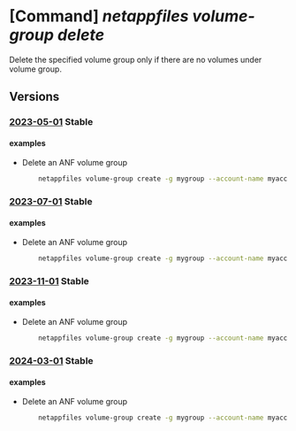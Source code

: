 # [Command] _netappfiles volume-group delete_

Delete the specified volume group only if there are no volumes under volume group.

## Versions

### [2023-05-01](/Resources/mgmt-plane/L3N1YnNjcmlwdGlvbnMve30vcmVzb3VyY2Vncm91cHMve30vcHJvdmlkZXJzL21pY3Jvc29mdC5uZXRhcHAvbmV0YXBwYWNjb3VudHMve30vdm9sdW1lZ3JvdXBzL3t9/2023-05-01.xml) **Stable**

<!-- mgmt-plane /subscriptions/{}/resourcegroups/{}/providers/microsoft.netapp/netappaccounts/{}/volumegroups/{} 2023-05-01 -->

#### examples

- Delete an ANF volume group
    ```bash
        netappfiles volume-group create -g mygroup --account-name myaccountname --pool-name mypoolname --volume-group-name myvolumegroupname
    ```

### [2023-07-01](/Resources/mgmt-plane/L3N1YnNjcmlwdGlvbnMve30vcmVzb3VyY2Vncm91cHMve30vcHJvdmlkZXJzL21pY3Jvc29mdC5uZXRhcHAvbmV0YXBwYWNjb3VudHMve30vdm9sdW1lZ3JvdXBzL3t9/2023-07-01.xml) **Stable**

<!-- mgmt-plane /subscriptions/{}/resourcegroups/{}/providers/microsoft.netapp/netappaccounts/{}/volumegroups/{} 2023-07-01 -->

#### examples

- Delete an ANF volume group
    ```bash
        netappfiles volume-group create -g mygroup --account-name myaccountname --pool-name mypoolname --volume-group-name myvolumegroupname
    ```

### [2023-11-01](/Resources/mgmt-plane/L3N1YnNjcmlwdGlvbnMve30vcmVzb3VyY2Vncm91cHMve30vcHJvdmlkZXJzL21pY3Jvc29mdC5uZXRhcHAvbmV0YXBwYWNjb3VudHMve30vdm9sdW1lZ3JvdXBzL3t9/2023-11-01.xml) **Stable**

<!-- mgmt-plane /subscriptions/{}/resourcegroups/{}/providers/microsoft.netapp/netappaccounts/{}/volumegroups/{} 2023-11-01 -->

#### examples

- Delete an ANF volume group
    ```bash
        netappfiles volume-group create -g mygroup --account-name myaccountname --pool-name mypoolname --volume-group-name myvolumegroupname
    ```

### [2024-03-01](/Resources/mgmt-plane/L3N1YnNjcmlwdGlvbnMve30vcmVzb3VyY2Vncm91cHMve30vcHJvdmlkZXJzL21pY3Jvc29mdC5uZXRhcHAvbmV0YXBwYWNjb3VudHMve30vdm9sdW1lZ3JvdXBzL3t9/2024-03-01.xml) **Stable**

<!-- mgmt-plane /subscriptions/{}/resourcegroups/{}/providers/microsoft.netapp/netappaccounts/{}/volumegroups/{} 2024-03-01 -->

#### examples

- Delete an ANF volume group
    ```bash
        netappfiles volume-group create -g mygroup --account-name myaccountname --pool-name mypoolname --volume-group-name myvolumegroupname
    ```
